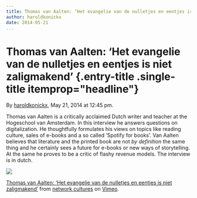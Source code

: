 ```yaml
---
title: Thomas van Aalten: ‘Het evangelie van de nulletjes en eentjes is niet zaligmakend’
author: haroldkonickx
date: 2014-05-21
...
```


# Thomas van Aalten: ‘Het evangelie van de nulletjes en eentjes is niet zaligmakend’ {.entry-title .single-title itemprop="headline"}

By [haroldkonickx](http://networkcultures.org/digitalpublishing/author/haroldkonickx/ "Posts by haroldkonickx"),
May 21, 2014 at 12:45 pm.

Thomas van Aalten is a critically acclaimed Dutch writer and teacher at
the Hogeschool van Amsterdam. In this interview he answers questions on
digitalization. He thoughtfully formulates his views on topics like
reading culture, sales of e-books and a so called ‘Spotify for books’.
Van Aalten believes that literature and the printed book are not *by
definition* the same thing and he certainly sees a future for e-books or
new ways of storytelling. At the same he proves to be a critic of flashy
revenue models. The interview is in dutch.

[![](imgs/476002196_640.jpg)](http://vimeo.com/95953457)

[Thomas van Aalten: ‘Het evangelie van de nulletjes en eentjes is niet
zaligmakend’](http://vimeo.com/95953457) from [network
cultures](http://vimeo.com/networkcultures) on
[Vimeo](https://vimeo.com).
